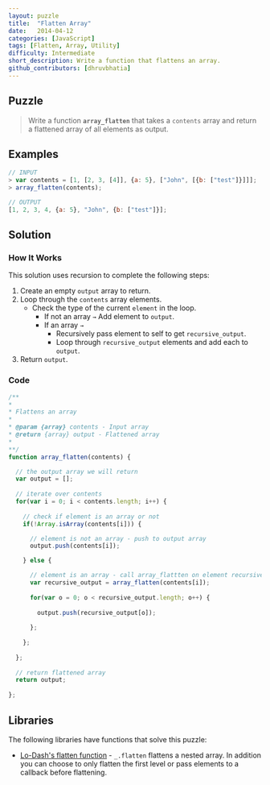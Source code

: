 ```yaml
---
layout: puzzle
title:  "Flatten Array"
date:   2014-04-12
categories: [JavaScript]
tags: [Flatten, Array, Utility]
difficulty: Intermediate
short_description: Write a function that flattens an array.
github_contributors: [dhruvbhatia]
---
```


## Puzzle
> Write a function **`array_flatten`** that takes a `contents` array and return a flattened array of all elements as output.

## Examples
~~~ javascript
// INPUT
> var contents = [1, [2, 3, [4]], {a: 5}, ["John", [{b: ["test"]}]]];
> array_flatten(contents);

// OUTPUT
[1, 2, 3, 4, {a: 5}, "John", {b: ["test"]}];
~~~

## Solution

### How It Works
This solution uses recursion to complete the following steps:

1. Create an empty `output` array to return.
2. Loop through the `contents` array elements.
    * Check the type of the current `element` in the loop.
        * If not an array `→` Add element to `output`.
        * If an array `→`
            * Recursively pass element to self to get `recursive_output`.
            * Loop through `recursive_output` elements and add each to `output`.
4. Return `output`.


### Code
~~~ javascript
/**
*
* Flattens an array
*
* @param {array} contents - Input array
* @return {array} output - Flattened array
*
**/
function array_flatten(contents) {

  // the output array we will return
  var output = [];
  
  // iterate over contents
  for(var i = 0; i < contents.length; i++) {
    
    // check if element is an array or not
    if(!Array.isArray(contents[i])) {

      // element is not an array - push to output array
      output.push(contents[i]);

    } else {

      // element is an array - call array_flattten on element recursively
      var recursive_output = array_flatten(contents[i]);
      
      for(var o = 0; o < recursive_output.length; o++) {
        
        output.push(recursive_output[o]);
        
      };
      
    };
    
  };
  
  // return flattened array
  return output;
  
};
~~~

## Libraries
The following libraries have functions that solve this puzzle:

* [Lo-Dash's flatten function][lodash] - `_.flatten` flattens a nested array. In addition you can choose to only flatten the first level or pass elements to a callback before flattening.

[lodash]:    http://lodash.com/docs#flatten